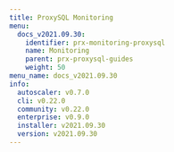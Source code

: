 ```yaml
---
title: ProxySQL Monitoring
menu:
  docs_v2021.09.30:
    identifier: prx-monitoring-proxysql
    name: Monitoring
    parent: prx-proxysql-guides
    weight: 50
menu_name: docs_v2021.09.30
info:
  autoscaler: v0.7.0
  cli: v0.22.0
  community: v0.22.0
  enterprise: v0.9.0
  installer: v2021.09.30
  version: v2021.09.30
---
```


